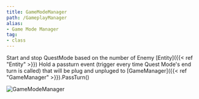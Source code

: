 ```yaml
---
title: GameModeManager
path: /GameplayManager
alias: 
- Game Mode Manager
tag: 
- class
---
```

Start and stop QuestMode based on the number of Enemy [Entity]({{< ref "Entity" >}})
Hold a passturn event (trigger every time Quest Mode's end turn is called) that will be plug and unpluged to [GameManager]({{< ref "GameManager" >}}).PassTurn()

![GameModeManager](GameModeManager.svg "GameModeManager")

